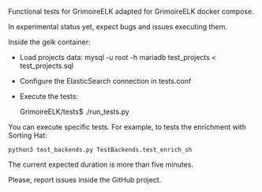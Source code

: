 Functional tests for GrimoireELK adapted for GrimoireELK docker compose.

In experimental status yet, expect bugs and issues executing them.

Inside the gelk container:

* Load projects data: mysql -u root -h mariadb test_projects < test_projects.sql
* Configure the ElasticSearch connection in tests.conf
* Execute the tests: 

    GrimoireELK/tests$ ./run_tests.py

You can execute specific tests. For example, to tests the enrichment with Sorting Hat:

    python3 test_backends.py TestBackends.test_enrich_sh

The current expected duration is more than five minutes.

Please, report issues inside the GitHub project.
